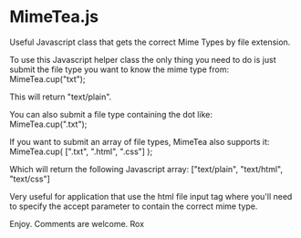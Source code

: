 MimeTea.js
==========

Useful Javascript class that gets the correct Mime Types by file extension.

To use this Javascript helper class the only thing you need to do is just submit the file type you want to know the mime type from:<br/>
MimeTea.cup("txt");

This will return "text/plain".

You can also submit a file type containing the dot like:<br/>
MimeTea.cup(".txt");

If you want to submit an array of file types, MimeTea also supports it:<br/>
MimeTea.cup(
    [".txt", ".html", ".css"]
);

Which will return the following Javascript array:
["text/plain", "text/html", "text/css"]

Very useful for application that use the html file input tag where you'll need to specify the accept parameter to contain the correct mime type. 

Enjoy. 
Comments are welcome.
Rox
